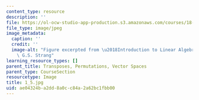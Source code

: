 ```yaml
---
content_type: resource
description: ''
file: https://ol-ocw-studio-app-production.s3.amazonaws.com/courses/18-06sc-linear-algebra-fall-2011/ae04324ba2dd8a0cc84a2a62bc1fbb00_1_5.jpg
file_type: image/jpeg
image_metadata:
  caption: ''
  credit: ''
  image-alt: "Figure excerpted from \u2018Introduction to Linear Algebra\u2019 by\
    \ G.S. Strang"
learning_resource_types: []
parent_title: Transposes, Permutations, Vector Spaces
parent_type: CourseSection
resourcetype: Image
title: 1_5.jpg
uid: ae04324b-a2dd-8a0c-c84a-2a62bc1fbb00
---
```

